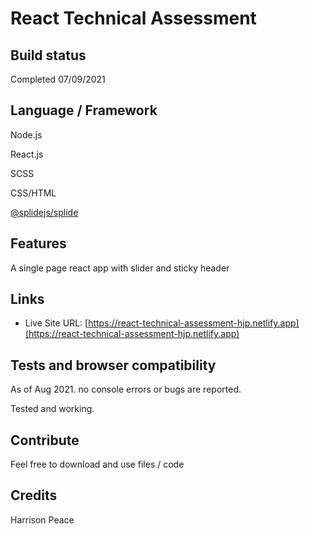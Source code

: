 # React Technical Assessment

## Build status

Completed 07/09/2021

## Language / Framework

Node.js

React.js

SCSS

CSS/HTML

[@splidejs/splide](https://splidejs.com)

## Features
A single page react app with slider and sticky header

## Links

- Live Site URL: [https://react-technical-assessment-hjp.netlify.app](https://react-technical-assessment-hjp.netlify.app)

## Tests and browser compatibility

As of Aug 2021. no console errors or bugs are reported.

Tested and working.

## Contribute
Feel free to download and use files / code 

## Credits
Harrison Peace